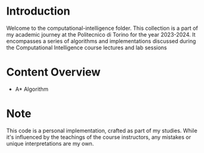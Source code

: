 # Introduction
Welcome to the computational-intelligence folder. This collection is a part of my academic journey at the Politecnico di Torino for the year 2023-2024. It encompasses a series of algorithms and implementations discussed during the Computational Intelligence course lectures and lab sessions

# Content Overview

- A* Algorithm

# Note
This code is a personal implementation, crafted as part of my studies. While it's influenced by the teachings of the course instructors, any mistakes or unique interpretations are my own.